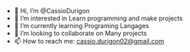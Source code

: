 - 👋 Hi, I’m @CassioDurigon
- 👀 I’m interested in Learn programming and make projects
- 🌱 I’m currently learning Programing Langages
- 💞️ I’m looking to collaborate on Many projects
- 📫 How to reach me: cassio.durigon02@gmail.com

<!---
CassioDurigon/CassioDurigon is a ✨ special ✨ repository because its `README.md` (this file) appears on your GitHub profile.
You can click the Preview link to take a look at your changes.
--->
